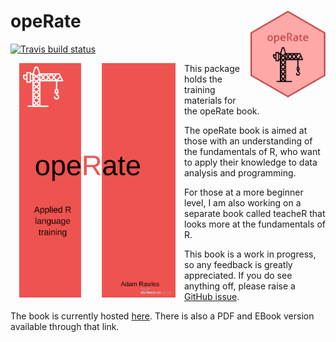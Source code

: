 
# opeRate <a href='http://operate.arawles.co.uk'><img src='logo.png' align="right" height="139" /></a>

[![Travis build
status](https://travis-ci.org/ARawles/opeRate.svg?branch=master)](https://travis-ci.org/ARawles/opeRate)

<img src="cover.png" width="250" height="375" alt="Cover image" align="left" style="margin: 0 1em 0 1em" />

This package holds the training materials for the opeRate book.


The opeRate book is aimed at those with an understanding of the fundamentals of R, who want to apply their knowledge to data analysis and programming.

For those at a more beginner level, I am also working on a separate book called teacheR that looks more at the fundamentals of R.

This book is a work in progress, so any feedback is greatly appreciated. If you do see anything off, please raise a [GitHub issue](https://github.com/arawles/operate/issues).

The book is currently hosted [here](https://operate.arawles.co.uk). There is also a PDF and EBook version available through that link.
